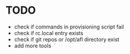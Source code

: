 # TODO
- check if commands in provisioning script fail
- check if rc.local entry exists
- check if git repos or /opt/afl directory exist
- add more tools

